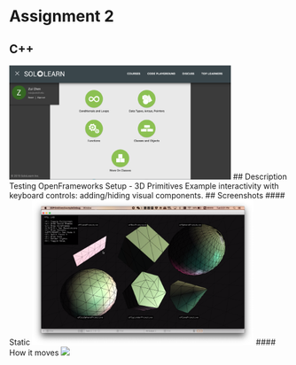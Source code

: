 # Assignment 2
## C++
<img src="./module3-6.png" width="400">
## Description
Testing OpenFrameworks Setup - 3D Primitives Example
interactivity with keyboard controls: adding/hiding visual components.
## Screenshots
#### Static
<img src="./3DPrimitivesStatic.png" width="400">
#### How it moves
<img src="./3DPrimitivesTest.gif" width="400">
